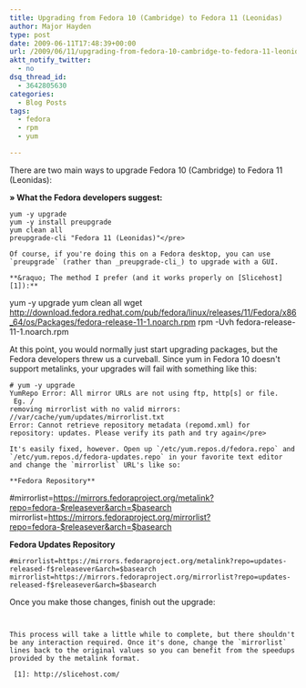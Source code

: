```yaml
---
title: Upgrading from Fedora 10 (Cambridge) to Fedora 11 (Leonidas)
author: Major Hayden
type: post
date: 2009-06-11T17:48:39+00:00
url: /2009/06/11/upgrading-from-fedora-10-cambridge-to-fedora-11-leonidas/
aktt_notify_twitter:
  - no
dsq_thread_id:
  - 3642805630
categories:
  - Blog Posts
tags:
  - fedora
  - rpm
  - yum

---
```

There are two main ways to upgrade Fedora 10 (Cambridge) to Fedora 11 (Leonidas):

**&raquo; What the Fedora developers suggest:**

```
yum -y upgrade
yum -y install preupgrade
yum clean all
preupgrade-cli "Fedora 11 (Leonidas)"</pre>

Of course, if you're doing this on a Fedora desktop, you can use `preupgrade` (rather than _preupgrade-cli_) to upgrade with a GUI.

**&raquo; The method I prefer (and it works properly on [Slicehost][1]):**

```
yum -y upgrade
yum clean all
wget http://download.fedora.redhat.com/pub/fedora/linux/releases/11/Fedora/x86_64/os/Packages/fedora-release-11-1.noarch.rpm
rpm -Uvh fedora-release-11-1.noarch.rpm</pre>

At this point, you would normally just start upgrading packages, but the Fedora developers threw us a curveball. Since yum in Fedora 10 doesn't support metalinks, your upgrades will fail with something like this:

```
# yum -y upgrade
YumRepo Error: All mirror URLs are not using ftp, http[s] or file.
 Eg. /
removing mirrorlist with no valid mirrors: //var/cache/yum/updates/mirrorlist.txt
Error: Cannot retrieve repository metadata (repomd.xml) for repository: updates. Please verify its path and try again</pre>

It's easily fixed, however. Open up `/etc/yum.repos.d/fedora.repo` and `/etc/yum.repos.d/fedora-updates.repo` in your favorite text editor and change the `mirrorlist` URL's like so:

**Fedora Repository**

```
#mirrorlist=https://mirrors.fedoraproject.org/metalink?repo=fedora-$releasever&arch=$basearch
mirrorlist=https://mirrors.fedoraproject.org/mirrorlist?repo=fedora-$releasever&arch=$basearch</pre>

**Fedora Updates Repository**

```
#mirrorlist=https://mirrors.fedoraproject.org/metalink?repo=updates-released-f$releasever&arch=$basearch
mirrorlist=https://mirrors.fedoraproject.org/mirrorlist?repo=updates-released-f$releasever&arch=$basearch
```


Once you make those changes, finish out the upgrade:

```


This process will take a little while to complete, but there shouldn't be any interaction required. Once it's done, change the `mirrorlist` lines back to the original values so you can benefit from the speedups provided by the metalink format.

 [1]: http://slicehost.com/

